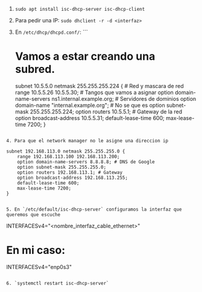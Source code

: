 1. `sudo apt install isc-dhcp-server isc-dhcp-client`
2. Para pedir una IP: `sudo dhclient -r -d <interfaz>`

3. En `/etc/dhcp/dhcpd.conf/`: ```
	# Vamos a estar creando una subred.
	subnet 10.5.5.0 netmask 255.255.255.224 { # Red y mascara de red
		range 10.5.5.26 10.5.5.30; # Tangos que vamos a asignar
		option domain-name-servers ns1.internal.example.org; # Servidores de dominios
		option domain-name "internal.example.org"; # No se que es
		option subnet-mask 255.255.255.224; 
		option routers 10.5.5.1; # Gateway de la red
		option broadcast-address 10.5.5.31;
		default-lease-time 600;
		max-lease-time 7200; 
	}
```

4. Para que el network manager no le asigne una direccion ip
```
	subnet 192.168.113.0 netmask 255.255.255.0 {
  		range 192.168.113.100 192.168.113.200; 
  		option domain-name-servers 8.8.8.8; # DNS de Google
  		option subnet-mask 255.255.255.0;
  		option routers 192.168.113.1; # Gateway
  		option broadcast-address 192.168.113.255;
  		default-lease-time 600;
  		max-lease-time 7200;
	}	
```

5. En `/etc/default/isc-dhcp-server` configuramos la interfaz que queremos que escuche
```
INTERFACESv4="<nombre_interfaz_cable_ethernet>"

# En mi caso:
INTERFACESv4="enp0s3"
```

6. `systemctl restart isc-dhcp-server`
